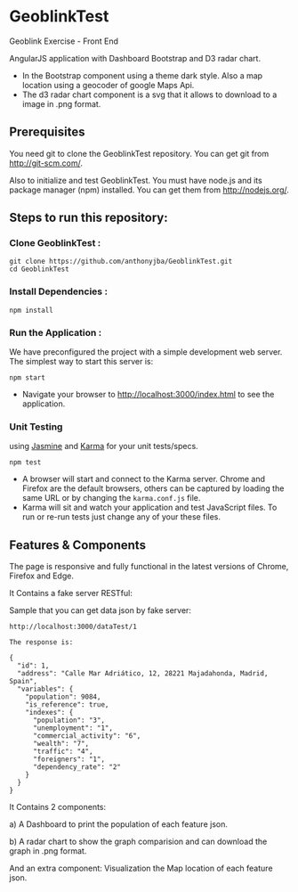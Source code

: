# GeoblinkTest
Geoblink Exercise - Front End

AngularJS application with Dashboard Bootstrap and D3 radar chart.

- In the Bootstrap component using a theme dark style. Also a map location using a geocoder of google Maps Api.
- The d3 radar chart component is a svg that it allows to download to a image in .png format.

## Prerequisites

  You need git to clone the GeoblinkTest repository. You can get git from http://git-scm.com/.
  
  Also to initialize and test GeoblinkTest. You must have node.js and its package manager (npm) installed. You can get them from http://nodejs.org/.

## Steps to run this repository:

### Clone GeoblinkTest :

```
git clone https://github.com/anthonyjba/GeoblinkTest.git
cd GeoblinkTest
```

### Install Dependencies :

```
npm install
```

### Run the Application :

We have preconfigured the project with a simple development web server. The simplest way to start this server is:

```
npm start
```

- Navigate your browser to [http://localhost:3000/index.html](http://localhost:3000/index.html) to see the application.

### Unit Testing

using [Jasmine](https://jasmine.github.io/]) and [Karma](https://karma-runner.github.io/) for your unit tests/specs.

```
npm test
```

- A browser will start and connect to the Karma server. Chrome and Firefox are the default browsers,
  others can be captured by loading the same URL or by changing the `karma.conf.js` file.
- Karma will sit and watch your application and test JavaScript files. To run or re-run tests just
  change any of your these files.

## Features & Components

The page is responsive and fully functional in the latest versions of Chrome, Firefox and Edge.

It Contains a fake server RESTful:

Sample that you can get data json by fake server:

```
http://localhost:3000/dataTest/1

The response is:

{
  "id": 1,
  "address": "Calle Mar Adriático, 12, 28221 Majadahonda, Madrid, Spain",
  "variables": {
    "population": 9084,
    "is_reference": true,
    "indexes": {
      "population": "3",
      "unemployment": "1",
      "commercial_activity": "6",
      "wealth": "7",
      "traffic": "4",
      "foreigners": "1",
      "dependency_rate": "2"
    }
  }
}
```
It Contains 2 components:

a) A Dashboard to print the population of each feature json.

b) A radar chart to show the graph comparision and can download the graph in .png format. 

And an extra component: Visualization the Map location of each feature json.
